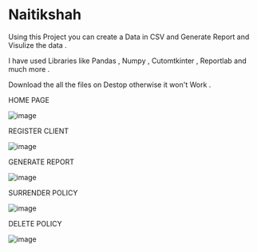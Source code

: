# Naitikshah
Using this Project you can create a Data in CSV and Generate Report and Visulize the data . 

I have used Libraries like Pandas , Numpy , Cutomtkinter , Reportlab and much more . 

Download the all the files on Destop otherwise it won't Work .


HOME PAGE 

![image](https://github.com/Naitik1112/Naitikshah/assets/120545959/ce4b5786-9419-41f2-aa4d-27d2da852055)


REGISTER CLIENT 

![image](https://github.com/Naitik1112/Naitikshah/assets/120545959/f8b6157f-ebaf-47fe-9d5d-bc5d3417ceb0)

GENERATE REPORT

![image](https://github.com/Naitik1112/Naitikshah/assets/120545959/b7ac81a0-bc87-470d-8f7e-0bfd2de87553)

SURRENDER POLICY

![image](https://github.com/Naitik1112/Naitikshah/assets/120545959/52817088-6507-41c3-9340-23486f20a441)


DELETE POLICY

![image](https://github.com/Naitik1112/Naitikshah/assets/120545959/fb6162d5-be9f-47b6-986f-4dee853ce05c)




